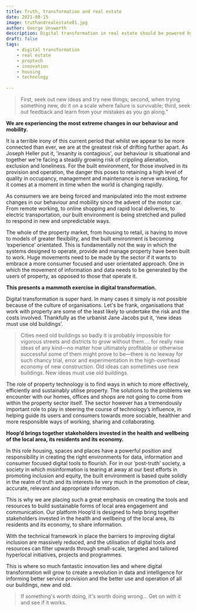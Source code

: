 ```yaml
---
title: Truth, transformation and real estate
date: 2021-08-15
image: truthandrealestate01.jpg
author: George Unsworth
description: Digital transformation in real estate should be powered by user-driven innovation to enhance local area engagement.
draft: false
tags:
    - digital transformation  
    - real estate
    - proptech   
    - innovation
    - housing 
    - technology
    
---
```


> First, seek out new ideas and try new things; second, when trying something new, do it on a scale where failure is survivable; third, seek out feedback and learn from your mistakes as you go along."

**We are experiencing the most extreme changes in our behaviour and mobility.**

It is a terrible irony of this current period that whilst we appear to be more connected than ever, we are at the greatest risk of drifting further apart. As Joseph Heller put it, 'insanity is contagious', our behaviour is situational and together we're facing a steadily growing risk of crippling alienation, exclusion and loneliness.
For the built environment, for those involved in its provision and operation, the danger this poses to retaining a high level of quality in occupancy, management and maintenance is nerve wracking, for it comes at a moment in time when the world is changing rapidly.

As consumers we are being forced and manipulated into the most extreme changes in our behaviour and mobility since the advent of the motor car. From remote working, to online shopping and rapid local deliveries, to electric transportation, our built environment is being stretched and pulled to respond in new and unpredictable ways.

The whole of the property market, from housing to retail, is having to move to models of greater flexibility, and the built environment is becoming ‘experience’ orientated. This is fundamentally not the way in which the systems designed to operate, provide and manage property have been built to work. Huge movements need to be made by the sector if it wants to embrace a more consumer focused and user orientated approach. One in which the movement of information and data needs to be generated by the users of property, as opposed to those that operate it.   

**This presents a mammoth exercise in digital transformation.** 

Digital transformation is super hard. In many cases it simply is not possible because of the culture of organisations. Let's be frank, organisations that work with property are some of the least likely to undertake the risk and the costs involved. Thankfully as the urbanist Jane Jacobs put it, ‘new ideas must use old buildings’. 

> Cities need old buildings so badly it is probably impossible for vigorous streets and districts to grow without them…. for really new ideas of any kind—no matter how ultimately profitable or otherwise successful some of them might prove to be—there is no leeway for such chancy trial, error and experimentation in the high-overhead economy of new construction. Old ideas can sometimes use new buildings. New ideas must use old buildings.

The role of property technology is to find ways in which to more effectively, efficiently and sustainably utilise property. The solutions to the problems we encounter with our homes, offices and shops are not going to come from within the property sector itself. The sector however has a tremendously important role to play in steering the course of technology’s influence, in helping guide its users and consumers towards more sociable, healthier and more responsible ways of working, sharing and collaborating.

**Hoop’d brings together stakeholders invested in the health and wellbeing of the local area, its residents and its economy.**

In this role housing, spaces and places have a powerful position and responsibility in creating the right environments for data, information and consumer focused digital tools to flourish. For in our ‘post-truth’ society, a society in which misinformation is tearing at away at our best efforts in promoting inclusion and equity, the built environment is based quite solidly in the realm of truth and its interests lie very much in the promotion of clear, accurate, relevant and appropriate information.  

This is why we are placing such a great emphasis on creating the tools and resources to build sustainable forms of local area engagement and communication. Our platform Hoop’d is designed to help bring together stakeholders invested in the health and wellbeing of the local area, its residents and its economy, to share information.

With the technical framework in place the barriers to improving digital inclusion are massively reduced, and the utilisation of digital tools and resources can filter upwards through small-scale, targeted and tailored hyperlocal initiatives, projects and programmes.  

This is where so much fantastic innovation lies and where digital transformation will grow to create a revolution in data and intelligence for informing better service provision and the better use and operation of all our buildings, new and old.


> If something's worth doing, it's worth doing wrong… Get on with it and see if it works.

